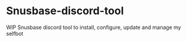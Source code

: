 # Snusbase-discord-tool
WIP Snusbase discord tool to install, configure, update and manage my selfbot
